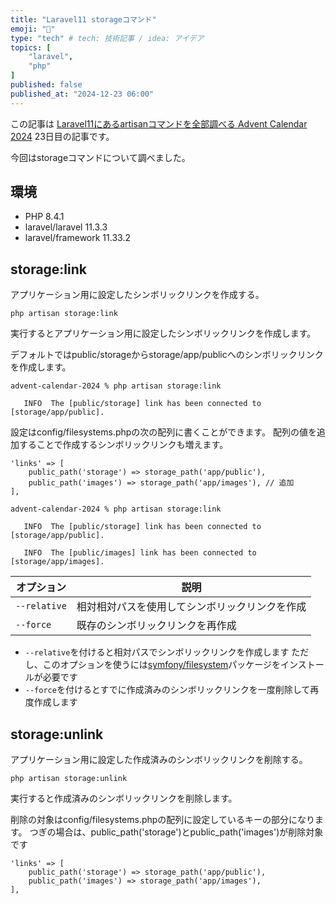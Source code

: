 ```yaml
---
title: "Laravel11 storageコマンド"
emoji: "👋"
type: "tech" # tech: 技術記事 / idea: アイデア
topics: [
    "laravel",
    "php"
]
published: false
published_at: "2024-12-23 06:00"
---
```


この記事は [Laravel11にあるartisanコマンドを全部調べる Advent Calendar 2024](https://adventar.org/calendars/10674) 23日目の記事です。

今回はstorageコマンドについて調べました。

## 環境

- PHP 8.4.1
- laravel/laravel 11.3.3
- laravel/framework 11.33.2

## storage:link

アプリケーション用に設定したシンボリックリンクを作成する。

```
php artisan storage:link
```

実行するとアプリケーション用に設定したシンボリックリンクを作成します。

デフォルトではpublic/storageからstorage/app/publicへのシンボリックリンクを作成します。

```
advent-calendar-2024 % php artisan storage:link

   INFO  The [public/storage] link has been connected to [storage/app/public].
```

設定はconfig/filesystems.phpの次の配列に書くことができます。
配列の値を追加することで作成するシンボリックリンクも増えます。

```php:config/filesystems.php
'links' => [
    public_path('storage') => storage_path('app/public'),
    public_path('images') => storage_path('app/images'), // 追加
],
```

```
advent-calendar-2024 % php artisan storage:link

   INFO  The [public/storage] link has been connected to [storage/app/public].

   INFO  The [public/images] link has been connected to [storage/app/images].
```

| オプション | 説明 |
| --- | --- |
| `--relative` | 相対相対パスを使用してシンボリックリンクを作成 |
| `--force` | 既存のシンボリックリンクを再作成 |

- `--relative`を付けると相対パスでシンボリックリンクを作成します
ただし、このオプションを使うには[symfony/filesystem](https://github.com/symfony/filesystem)パッケージをインストールが必要です
- `--force`を付けるとすでに作成済みのシンボリックリンクを一度削除して再度作成します

## storage:unlink

アプリケーション用に設定した作成済みのシンボリックリンクを削除する。

```
php artisan storage:unlink
```

実行すると作成済みのシンボリックリンクを削除します。

削除の対象はconfig/filesystems.phpの配列に設定しているキーの部分になります。
つぎの場合は、public_path('storage')とpublic_path('images')が削除対象です

```php:config/filesystems.php
'links' => [
    public_path('storage') => storage_path('app/public'),
    public_path('images') => storage_path('app/images'),
],
```

